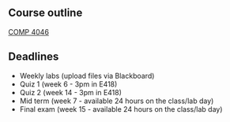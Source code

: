 ## Course outline
[COMP 4046](https://www.georgebrown.ca/CO/gbc/technology/school-of-computer-technology/courses/COMP/4046/COMP4046-T413.html)

## Deadlines
- Weekly labs (upload files via Blackboard)
- Quiz 1 (week 6 - 3pm in E418)
- Quiz 2 (week 14 - 3pm in E418)
- Mid term (week 7 - available 24 hours on the class/lab day)
- Final exam (week 15 - available 24 hours on the class/lab day)

